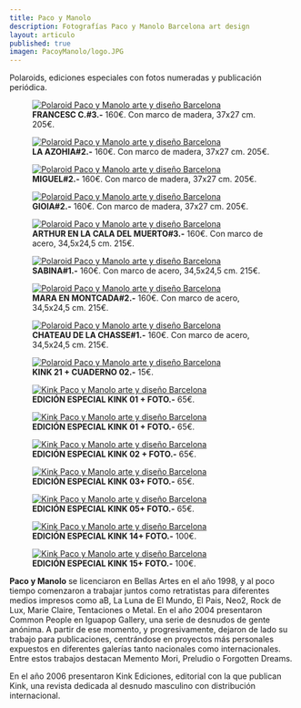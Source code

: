 ```yaml
---
title: Paco y Manolo
description: Fotografías Paco y Manolo Barcelona art design 
layout: articulo
published: true
imagen: PacoyManolo/logo.JPG
---
```


Polaroids, ediciones especiales con fotos numeradas y publicación periódica.

<div class="figure-group">
<figure>
	<a href="/images/PacoyManolo/Francesc.jpg"><img src="/images/PacoyManolo/Francesc.jpg" alt="Polaroid Paco y Manolo arte y diseño Barcelona"></a>
	<figcaption><b>FRANCESC C.#3.-</b>
	       160€. Con marco de madera, 37x27 cm. 205€.</figcaption>
</figure>

<figure>
	<a href="/images/PacoyManolo/azohia.jpg"><img src="/images/PacoyManolo/azohia.jpg" alt="Polaroid Paco y Manolo arte y diseño Barcelona"></a>
	<figcaption><b>LA AZOHIA#2.-</b>	
	160€. Con marco de madera, 37x27 cm. 205€.</figcaption>
</figure>


<figure>
	<a href="/images/PacoyManolo/Miguel.jpg"><img src="/images/PacoyManolo/Miguel.jpg" alt="Polaroid Paco y Manolo arte y diseño Barcelona"></a>
	<figcaption><b>MIGUEL#2.-</b>
	160€. Con marco de madera, 37x27 cm. 205€.</figcaption>
</figure>
</div>


<div class="figure-group">
<figure>
	<a href="/images/PacoyManolo/Gioia.jpg"><img src="/images/PacoyManolo/Gioia.jpg" alt="Polaroid Paco y Manolo arte y diseño Barcelona"></a>
	<figcaption><b>GIOIA#2.-</b>
	160€. Con marco de madera, 37x27 cm. 205€.</figcaption>
</figure>


<figure>
	<a href="/images/PacoyManolo/Arthur.jpg"><img src="/images/PacoyManolo/Arthur.jpg" alt="Polaroid Paco y Manolo arte y diseño Barcelona"></a>
	<figcaption><b>ARTHUR EN LA CALA DEL MUERTO#3.-</b>
	160€. Con marco de acero, 34,5x24,5 cm. 215€.</figcaption>
</figure>


<figure>
	<a href="/images/PacoyManolo/Sabina.jpg"><img src="/images/PacoyManolo/Sabina.jpg" alt="Polaroid Paco y Manolo arte y diseño Barcelona"></a>
	<figcaption><b>SABINA#1.-</b>
	160€. Con marco de acero, 34,5x24,5 cm. 215€.</figcaption>
</figure>
</div>


<div class="figure-group">
<figure>
	<a href="/images/PacoyManolo/Mara.jpg"><img src="/images/PacoyManolo/Mara.jpg" alt="Polaroid Paco y Manolo arte y diseño Barcelona"></a>
	<figcaption><b>MARA EN MONTCADA#2.-</b>
	160€. Con marco de acero, 34,5x24,5 cm. 215€.</figcaption>
</figure>


<figure>
	<a href="/images/PacoyManolo/Chateau.jpg"><img src="/images/PacoyManolo/Chateau.jpg" alt="Polaroid Paco y Manolo arte y diseño Barcelona"></a>
	<figcaption><b>CHATEAU DE LA CHASSE#1.-</b>
	160€. Con marco de acero, 34,5x24,5 cm. 215€.</figcaption>
</figure>


<figure>
	<a href="/images/PacoyManolo/Kink_21.jpg"><img src="/images/PacoyManolo/Kink_21.jpg" alt="Polaroid Paco y Manolo arte y diseño Barcelona"></a>
	<figcaption><b>KINK 21 + CUADERNO 02.-</b>
	15€.</figcaption>
</figure>
</div>


<div class="figure-group">
<figure>
	<a href="/images/PacoyManolo/E.E.KINK01.jpg"><img src="/images/PacoyManolo/E.E.KINK01.jpg" alt="Kink Paco y Manolo arte y diseño Barcelona"></a>
	<figcaption><b> EDICIÓN ESPECIAL KINK 01 + FOTO.-</b>
	65€.</figcaption>
</figure>


<figure>
	<a href="/images/PacoyManolo/E.E.KINK1.jpg"><img src="/images/PacoyManolo/E.E.KINK1.jpg" alt="Kink Paco y Manolo arte y diseño Barcelona"></a>
	<figcaption><b>EDICIÓN ESPECIAL KINK 01 + FOTO.-</b>
	65€.</figcaption>
</figure>


<figure>
	<a href="/images/PacoyManolo/E.E.KINK2.jpg"><img src="/images/PacoyManolo/E.E.KINK2.jpg" alt="Kink Paco y Manolo arte y diseño Barcelona"></a>
	<figcaption><b>EDICIÓN ESPECIAL KINK 02 + FOTO.-</b>
	65€.</figcaption>
</figure>
</div>


<div class="figure-group">
<figure>
	<a href="/images/PacoyManolo/E.E.KINK3.jpg"><img src="/images/PacoyManolo/E.E.KINK3.jpg" alt="Kink Paco y Manolo arte y diseño Barcelona"></a>
	<figcaption><b>EDICIÓN ESPECIAL KINK 03+ FOTO.-</b>
	65€.</figcaption>
</figure>


<figure>
	<a href="/images/PacoyManolo/E.E.KINK5.jpg"><img src="/images/PacoyManolo/E.E.KINK5.jpg" alt="Kink Paco y Manolo arte y diseño Barcelona"></a>
	<figcaption><b>EDICIÓN ESPECIAL KINK 05+ FOTO.-</b>
	65€.</figcaption>
</figure>


<figure>
	<a href="/images/ PacoyManolo/E.E.KINK14.jpg"><img src="/images/PacoyManolo/E.E.KINK14.jpg" alt="Kink Paco y Manolo arte y diseño Barcelona"></a>
	<figcaption><b>EDICIÓN ESPECIAL KINK 14+ FOTO.-</b>
	100€.</figcaption>
</figure>
</div>


<figure>
	<a href="/images/PacoyManolo/E.E.KINK15.jpg"><img src="/images/PacoyManolo/E.E.KINK15.jpg" alt="Kink Paco y Manolo arte y diseño Barcelona"></a>
	<figcaption><b>EDICIÓN ESPECIAL KINK 15+ FOTO.-</b>
	100€.</figcaption>
</figure>


**Paco y Manolo** se licenciaron en Bellas Artes en el año 1998, y al poco tiempo comenzaron a trabajar juntos como retratistas para diferentes medios impresos como aB, La Luna de El Mundo, El Pais, Neo2, Rock de Lux, Marie Claire, Tentaciones o Metal. En el año 2004 presentaron Common People en Iguapop Gallery, una serie de desnudos de gente anónima. A partir de ese momento, y progresivamente, dejaron de lado su trabajo para publicaciones, centrándose en proyectos más personales expuestos en diferentes galerías tanto nacionales como internacionales. Entre estos trabajos destacan Memento Mori, Preludio o Forgotten Dreams.

En el año 2006 presentaron Kink Ediciones, editorial con la que publican Kink, una revista dedicada al desnudo masculino con distribución internacional.

